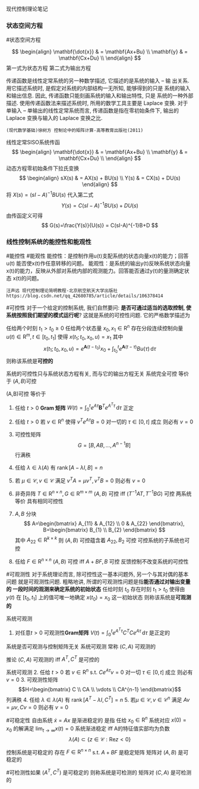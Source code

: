  现代控制理论笔记
 
### 状态空间方程
#状态空间方程

$$
\begin{align}
\mathbf{\dot{x}} & = \mathbf{Ax+Bu} \\
\mathbf{y} & = \mathbf{Cx+Du} \\
\end{align}
$$
第一式为状态方程
第二式为输出方程



传递函数是线性定常系统的另一种数学描述, 它描述的是系统的输入 – 输 出关系. 用它描述系统时, 是假定对系统的内部结构一无所知, 能够得到的只是 系统的输入和输出信息. 因此, 传递函数只能刻画系统的输入和输出特性, 只是 系统的一种外部描述.
使用传递函数法来描述系统时, 所用的数学工具主要是 Laplace 变换. 对于 单输入 – 单输出的线性定常系统而言, 传递函数是指在零初始条件下, 输出的 Laplace 变换与输入的 Laplace 变换之比.

	(现代数学基础)徐树方 控制论中的矩阵计算-高等教育出版社(2011)

线性定常SISO系统传函
$$
\begin{align}
\mathbf{\dot{x}} & = \mathbf{Ax+Bu} \\
\mathbf{y} & = \mathbf{Cx+Du} \\
\end{align}
$$
动态方程零初始条件下拉氏变换
$$
\begin{align}
sX(s) & = AX(s) + BU(s) \\ 
Y(s) & = CX(s) + DU(s)
\end{align}
$$
将 $X(s)=(sI-A)^{-1}BU(s)$ 代入第二式
$$
Y(s) = C(sI-A)^{-1}BU(s) + DU(s)
$$
由传函定义可得
$$
G(s)=\frac{Y(s)}{U(s)} = C(sI-A)^{-1}B+D
$$






### 线性控制系统的能控性和能观性
#能控性 #能观性 
能控性：是控制作用u(t)支配系统的状态向量x(t)的能力；回答u(t) 能否使x(t)作任意转移的问题。
能观性：是系统的输出y(t)反映系统状态向量x(t)的能力，反映从外部对系统内部的观测能力。回答能否通过y(t)的量测确定状态 x(t)的问题。

	汪声远 现代控制理论简明教程-北京航空航天大学出版社
	https://blog.csdn.net/qq_42680785/article/details/106378414


#可控性 对于一个给定的控制系统, 我们自然要问: **是否可通过适当的选取控制, 使系统按照我们期望的模式运行呢**? 这就是系统的可控性问题. 它的严格数学描述为

任给两个时刻 $t_{1}>t_{0}\geq 0$ 
任给两个状态量 $x_{0},x_{1}\in \mathrm{R}^{n}$
存在分段连续控制向量 $u(t)\in\mathrm{R}^{m},t\in[t_{0},t_{1}]$
使得 ${x(t_{1};t_{0},x_{0},u)=x_{1}}$
其中
$$
x(t_{1};t_{0},x_{0},u) = e^{\mathbf{A}(t-t_{0})}x_{0} + \int_{t_{0}}^{t} e^{\mathbf{A}(t-\tau)} Bu(\tau) \, \mathrm{d}\tau
$$
则称该系统是**可控的**

系统的可控性只与系统状态方程有关, 而与它的输出方程无关
系统完全可控 等价于 $(A,B)$可控

(A,B)可控 等价于 
1. 任给 $t>0$ **Gram 矩阵** ${W(t)=\int_{0}^{t}e^{A\tau}\mathbf{B}^{T}e^{A^{T}\tau}  \, \mathrm{d}\tau}$ 正定
2. 任给 $t>0$ 若 $v\in\mathrm{R}^{n}$ 使得 $v^{T}e^{A\tau}B=0$ 对一切的 $\tau \in[0,t]$ 成立 则必有 $v=0$ 
3. 可控性矩阵 $$G=[B,AB,. ..,A^{n-1}B]$$行满秩
4. 任给 ${\lambda \in\lambda(A)}$ 有 ${\mathop{rank}[A-\lambda I,B]=n}$
5. 若 ${\mu \in \mathscr{C},v \in \mathscr{C}}$ 满足 ${v^{T}A=\mu v^{T}, v^{T}B=0}$ 则必有 $v=0$

1. 非奇异阵 $T\in\mathrm{R}^{n\times n}, G\in\mathrm{R}^{m\times m}$  $(A,B)$ 可控 iff ${(T^{-1}AT,T^{-1}BG)}$ 可控   两系统等价 具有相同可控性
2. $A,B$ 分块 
$$
A=\begin{bmatrix}
A_{11} & A_{12} \\
0 & A_{22}
\end{bmatrix},
B=\begin{bmatrix}
B_{1} \\
B_{2}
\end{bmatrix}
$$
其中 $A_{22}\in\mathrm{R}^{k\times k}$  则 $(A,B)$ 可控蕴含着 ${A_{22},B_{2}}$ 可控  可控系统的子系统也可控
3. 任给 $F\in\mathrm{R}^{n\times n}$ ${(A,B)}$ 可控 iff ${A+BF,B}$ 可控 反馈控制不改变系统的可控性


#可观测性 对于系统理论而言, 除可控性这一基本问题外, 另一个与其对偶的基本问题 就是可观测性问题. 粗略地讲, 所谓的可观测性问题是指**能否通过对输出变量的 一段时间的观测来确定系统的初始状态** 任给时刻 $t_{0}$ 存在时刻 $t_{1}>t_{0}$ 使得由 $y(t)$ 在 $[t_{0},t_{1}]$ 上的值可唯一地确定 ${x(t_{0})=x_{0}}$ 这一初始状态 则称该系统是**可观测的**

系统可观测
1. 对任意$t>0$ 可观测性**Gram矩阵** ${V(t)=\int_{0}^{t} e^{A^{T}\tau}C^{T}Ce^{A\tau} \, \mathrm{d}\tau}$ 是正定的 


系统是否可观测与控制矩阵无关
系统可观测 常称 ${(C,A)}$ 可观测的 

推论  ${(C,A)}$ 可观测的  iff  ${A^{T},C^{T}}$ 是可控的


系统可观测
2. 任给 $t>0$ 若 $v\in\mathrm{R}^{n}$ s.t. $Ce^{A\tau}v=0$ 对一切 $\tau \in[0,t]$ 成立 则必有 $v=0$
3. 可观测性矩阵 $$H=\begin{bmatrix}
C \\
CA \\
\vdots \\
CA^{n-1}
\end{bmatrix}$$
列满秩
4. 任给 $\lambda \in\lambda(A)$ 有 $\mathop{rank}[A^{T}-\lambda I,C^{T}]=n$
5. 若$\mu \in \mathscr{C}, v\in\mathscr{C}^{n}$ 满足 $Av=\mu v,Cv=0$ 则必有 $v=0$




#可稳定性  自由系统 $\dot{x}=Ax$ 是渐进稳定的 是指 任给 $x_{0}\in\mathrm{R}^{n}$  系统对应 $x(0)=x_{0}$ 的解满足 $\lim_{ t \to \infty }x(t)=0$ 系统渐进稳定 iff A的特征值实部均为负数
$$
\lambda(A) \subset \left\{ z \in \mathscr{C} : \mathop{\text{Re}}z<0 \right\} 
$$


控制系统是可稳定的 存在 $F\in\mathrm{R}^{n\times n}$ s.t. $A+BF$ 是稳定矩阵
矩阵对 $(A,B)$ 是可稳定的

#可检测性如果 $(A^{T},C^{T})$ 是可稳定的 则称系统是可检测的
矩阵对 $(C,A)$ 是可检测的 


